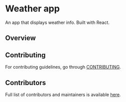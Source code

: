 # Weather app

An app that displays weather info. Built with React.

## Overview

## Contributing

For contributing guidelines, go through [CONTRIBUTING](CONTRIBUTING.md).

## Contributors

Full list of contributors and maintainers is available [here](CONTRIBUTORS.md).
